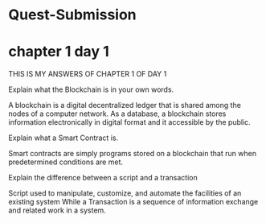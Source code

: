 # Quest-Submission

# chapter 1 day 1

THIS IS MY ANSWERS OF CHAPTER 1 OF DAY 1

Explain what the Blockchain is in your own words.

A blockchain is a digital decentralized ledger that is shared among the nodes of a computer network. As a database, a blockchain stores information electronically in digital format and it accessible by the public.

Explain what a Smart Contract is.

Smart contracts are simply programs stored on a blockchain that run when predetermined conditions are met. 

Explain the difference between a script and a transaction

 Script used to manipulate, customize, and automate the facilities of an existing system While  a Transaction is a sequence of information exchange and related work in a system.
